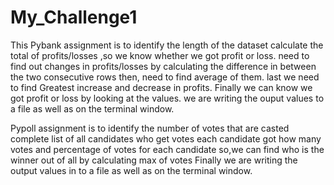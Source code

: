 # My_Challenge1
This Pybank assignment  is to 
identify the length of the dataset
calculate the total of profits/losses ,so we know whether we got profit or loss.
need to find out changes in profits/losses by calculating the difference in between the two consecutive rows
then, need to find average of them.
last we need to find Greatest increase and decrease in profits.
Finally we can know we got profit or loss by looking at the values.
we are writing the ouput values to a file as well as on the terminal window.


Pypoll assignment is to 
 identify the number of votes that are casted
 complete list of all candidates who get votes
 each candidate got how many votes and percentage of votes for each candidate
 so,we can find who is the winner out of all by calculating max of votes
 Finally we are writing the output values in to a file as well as on the terminal window.

